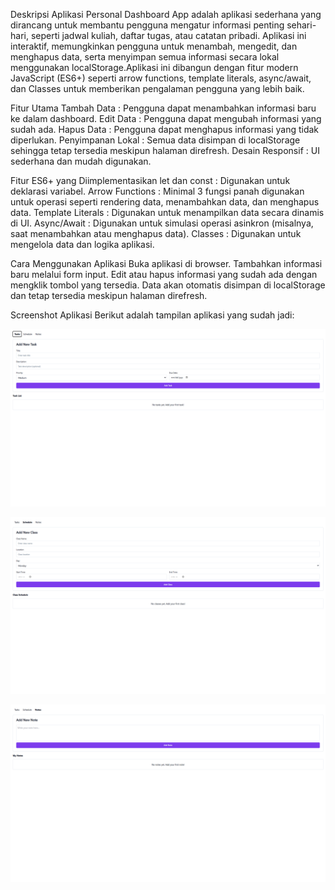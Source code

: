 Deskripsi Aplikasi
Personal Dashboard App adalah aplikasi sederhana yang dirancang untuk membantu pengguna mengatur informasi penting sehari-hari, seperti jadwal kuliah, daftar tugas, atau catatan pribadi. Aplikasi ini interaktif, memungkinkan pengguna untuk menambah, mengedit, dan menghapus data, serta menyimpan semua informasi secara lokal menggunakan localStorage.Aplikasi ini dibangun dengan fitur modern JavaScript (ES6+) seperti arrow functions, template literals, async/await, dan Classes untuk memberikan pengalaman pengguna yang lebih baik.

Fitur Utama
Tambah Data : Pengguna dapat menambahkan informasi baru ke dalam dashboard.
Edit Data : Pengguna dapat mengubah informasi yang sudah ada.
Hapus Data : Pengguna dapat menghapus informasi yang tidak diperlukan.
Penyimpanan Lokal : Semua data disimpan di localStorage sehingga tetap tersedia meskipun halaman direfresh.
Desain Responsif : UI sederhana dan mudah digunakan.

Fitur ES6+ yang Diimplementasikan
let dan const : Digunakan untuk deklarasi variabel.
Arrow Functions : Minimal 3 fungsi panah digunakan untuk operasi seperti rendering data, menambahkan data, dan menghapus data.
Template Literals : Digunakan untuk menampilkan data secara dinamis di UI.
Async/Await : Digunakan untuk simulasi operasi asinkron (misalnya, saat menambahkan atau menghapus data).
Classes : Digunakan untuk mengelola data dan logika aplikasi.

Cara Menggunakan Aplikasi
Buka aplikasi di browser.
Tambahkan informasi baru melalui form input.
Edit atau hapus informasi yang sudah ada dengan mengklik tombol yang tersedia.
Data akan otomatis disimpan di localStorage dan tetap tersedia meskipun halaman direfresh.

Screenshot Aplikasi
Berikut adalah tampilan aplikasi yang sudah jadi:

![Screenshot Aplikasi](src/assets/Screenshot1.png)

![Screenshot Aplikasi](src/assets/Screenshot2.png)

![Screenshot Aplikasi](src/assets/Screenshot3.png)